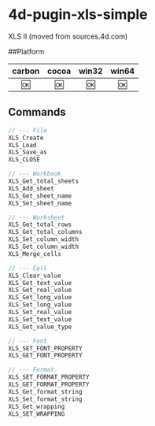 4d-pugin-xls-simple
===================

XLS II (moved from sources.4d.com)

##Platform

| carbon | cocoa | win32 | win64 |
|:------:|:-----:|:---------:|:---------:|
|🆗|🆗|🆗|🆗|

Commands
---

```c
// --- File
XLS_Create
XLS_Load
XLS_Save_as
XLS_CLOSE

// --- Workbook
XLS_Get_total_sheets
XLS_Add_sheet
XLS_Get_sheet_name
XLS_Set_sheet_name

// --- Worksheet
XLS_Get_total_rows
XLS_Get_total_columns
XLS_Set_column_width
XLS_Get_column_width
XLS_Merge_cells

// --- Cell
XLS_Clear_value
XLS_Get_text_value
XLS_Get_real_value
XLS_Get_long_value
XLS_Set_long_value
XLS_Set_real_value
XLS_Set_text_value
XLS_Get_value_type

// --- Font
XLS_SET_FONT_PROPERTY
XLS_GET_FONT_PROPERTY

// --- Format
XLS_SET_FORMAT_PROPERTY
XLS_GET_FORMAT_PROPERTY
XLS_Get_format_string
XLS_Set_format_string
XLS_Get_wrapping
XLS_SET_WRAPPING
```
